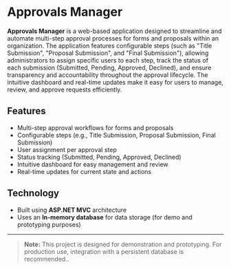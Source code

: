 # Approvals Manager

**Approvals Manager** is a web-based application designed to streamline and automate multi-step approval processes for forms and proposals within an organization. The application features configurable steps (such as "Title Submission", "Proposal Submission", and "Final Submission"), allowing administrators to assign specific users to each step, track the status of each submission (Submitted, Pending, Approved, Declined), and ensure transparency and accountability throughout the approval lifecycle. The intuitive dashboard and real-time updates make it easy for users to manage, review, and approve requests efficiently.

## Features

- Multi-step approval workflows for forms and proposals
- Configurable steps (e.g., Title Submission, Proposal Submission, Final Submission)
- User assignment per approval step
- Status tracking (Submitted, Pending, Approved, Declined)
- Intuitive dashboard for easy management and review
- Real-time updates for current state and actions

## Technology

- Built using **ASP.NET MVC** architecture
- Uses an **In-memory database** for data storage (for demo and prototyping purposes)

---

> **Note:** This project is designed for demonstration and prototyping. For production use, integration with a persistent database is recommended..
